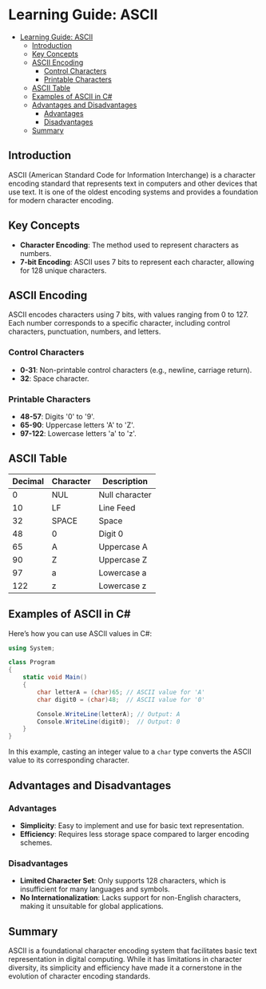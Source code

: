 # Learning Guide: ASCII

- [Learning Guide: ASCII](#learning-guide-ascii)
  - [Introduction](#introduction)
  - [Key Concepts](#key-concepts)
  - [ASCII Encoding](#ascii-encoding)
    - [Control Characters](#control-characters)
    - [Printable Characters](#printable-characters)
  - [ASCII Table](#ascii-table)
  - [Examples of ASCII in C#](#examples-of-ascii-in-c)
  - [Advantages and Disadvantages](#advantages-and-disadvantages)
    - [Advantages](#advantages)
    - [Disadvantages](#disadvantages)
  - [Summary](#summary)

## Introduction

ASCII (American Standard Code for Information Interchange) is a character encoding standard that represents text in computers and other devices that use text. It is one of the oldest encoding systems and provides a foundation for modern character encoding.

## Key Concepts

- **Character Encoding**: The method used to represent characters as numbers.
- **7-bit Encoding**: ASCII uses 7 bits to represent each character, allowing for 128 unique characters.

## ASCII Encoding

ASCII encodes characters using 7 bits, with values ranging from 0 to 127. Each number corresponds to a specific character, including control characters, punctuation, numbers, and letters.

### Control Characters

- **0-31**: Non-printable control characters (e.g., newline, carriage return).
- **32**: Space character.

### Printable Characters

- **48-57**: Digits '0' to '9'.
- **65-90**: Uppercase letters 'A' to 'Z'.
- **97-122**: Lowercase letters 'a' to 'z'.

## ASCII Table

| **Decimal** | **Character** | **Description**              |
|-------------|---------------|------------------------------|
| 0           | NUL          | Null character               |
| 10          | LF           | Line Feed                    |
| 32          | SPACE        | Space                        |
| 48          | 0            | Digit 0                      |
| 65          | A            | Uppercase A                  |
| 90          | Z            | Uppercase Z                  |
| 97          | a            | Lowercase a                  |
| 122         | z            | Lowercase z                  |

## Examples of ASCII in C#

Here’s how you can use ASCII values in C#:

```csharp
using System;

class Program
{
    static void Main()
    {
        char letterA = (char)65; // ASCII value for 'A'
        char digit0 = (char)48;  // ASCII value for '0'

        Console.WriteLine(letterA); // Output: A
        Console.WriteLine(digit0);  // Output: 0
    }
}
```

In this example, casting an integer value to a `char` type converts the ASCII value to its corresponding character.

## Advantages and Disadvantages

### Advantages

- **Simplicity**: Easy to implement and use for basic text representation.
- **Efficiency**: Requires less storage space compared to larger encoding schemes.

### Disadvantages

- **Limited Character Set**: Only supports 128 characters, which is insufficient for many languages and symbols.
- **No Internationalization**: Lacks support for non-English characters, making it unsuitable for global applications.

## Summary

ASCII is a foundational character encoding system that facilitates basic text representation in digital computing. While it has limitations in character diversity, its simplicity and efficiency have made it a cornerstone in the evolution of character encoding standards.

